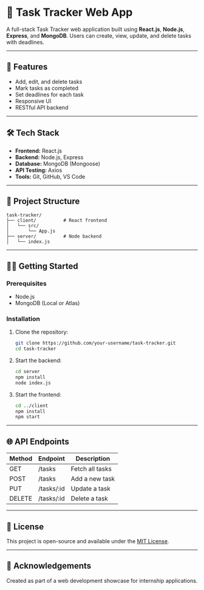 # 📝 Task Tracker Web App

A full-stack Task Tracker web application built using **React.js**, **Node.js**, **Express**, and **MongoDB**. Users can create, view, update, and delete tasks with deadlines.

---

## 🚀 Features

- Add, edit, and delete tasks
- Mark tasks as completed
- Set deadlines for each task
- Responsive UI
- RESTful API backend

---

## 🛠️ Tech Stack

- **Frontend:** React.js
- **Backend:** Node.js, Express
- **Database:** MongoDB (Mongoose)
- **API Testing:** Axios
- **Tools:** Git, GitHub, VS Code

---

## 📁 Project Structure

```
task-tracker/
├── client/          # React frontend
│   └── src/
│       └── App.js
├── server/          # Node backend
│   └── index.js
```

---

## 🧑‍💻 Getting Started

### Prerequisites

- Node.js
- MongoDB (Local or Atlas)

### Installation

1. Clone the repository:
   ```bash
   git clone https://github.com/your-username/task-tracker.git
   cd task-tracker
   ```

2. Start the backend:
   ```bash
   cd server
   npm install
   node index.js
   ```

3. Start the frontend:
   ```bash
   cd ../client
   npm install
   npm start
   ```

---

## 🌐 API Endpoints

| Method | Endpoint       | Description            |
|--------|----------------|------------------------|
| GET    | /tasks         | Fetch all tasks        |
| POST   | /tasks         | Add a new task         |
| PUT    | /tasks/:id     | Update a task          |
| DELETE | /tasks/:id     | Delete a task          |

---

## 📄 License

This project is open-source and available under the [MIT License](LICENSE).

---

## 🙌 Acknowledgements

Created as part of a web development showcase for internship applications.
